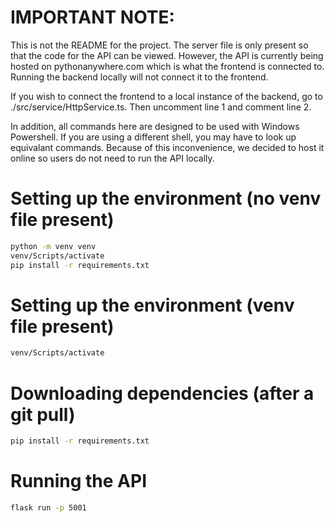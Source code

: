 # IMPORTANT NOTE:

This is not the README for the project. The server file is only present so that the code for the API can be viewed. However, the API is currently being hosted on pythonanywhere.com which is what the frontend is connected to. Running the backend locally will not connect it to the frontend.

If you wish to connect the frontend to a local instance of the backend, go to ./src/service/HttpService.ts. Then uncomment line 1 and comment line 2.

In addition, all commands here are designed to be used with Windows Powershell. If you are using a different shell, you may have to look up equivalant commands. Because of this inconvenience, we decided to host it online so users do not need to run the API locally.

# Setting up the environment (no venv file present)

```sh
python -m venv venv
venv/Scripts/activate
pip install -r requirements.txt
```

# Setting up the environment (venv file present)

```sh
venv/Scripts/activate
```

# Downloading dependencies (after a git pull)

```sh
pip install -r requirements.txt
```

# Running the API

```sh
flask run -p 5001
```

